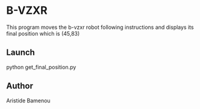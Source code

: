 # B-VZXR

This program moves the b-vzxr robot following instructions and displays its final position which is (45,83)

## Launch

python get_final_position.py

## Author

Aristide Bamenou
